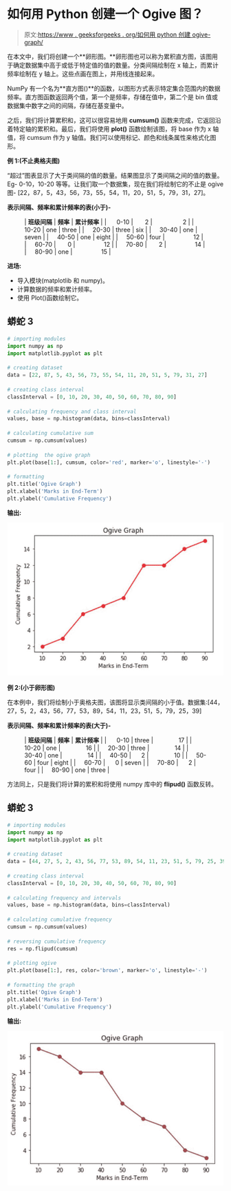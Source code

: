 # 如何用 Python 创建一个 Ogive 图？

> 原文:[https://www . geeksforgeeks . org/如何用 python 创建 ogive-graph/](https://www.geeksforgeeks.org/how-to-create-an-ogive-graph-in-python/)

在本文中，我们将创建一个**卵形图。**卵形图也可以称为累积直方图，该图用于确定数据集中高于或低于特定值的值的数量。分类间隔绘制在 x 轴上，而累计频率绘制在 y 轴上。这些点画在图上，并用线连接起来。

NumPy 有一个名为**直方图()**的函数，以图形方式表示特定集合范围内的数据频率。直方图函数返回两个值，第一个是频率，存储在值中，第二个是 bin 值或数据集中数字之间的间隔，存储在基变量中。

之后，我们将计算累积和，这可以很容易地用 **cumsum()** 函数来完成，它返回沿着特定轴的累积和。最后，我们将使用 **plot()** 函数绘制该图，将 base 作为 x 轴值，将 cumsum 作为 y 轴值。我们可以使用标记、颜色和线条属性来格式化图形。

**例 1:(不止奥格夫图)**

“超过”图表显示了大于类间隔的值的数量。结果图显示了类间隔之间的值的数量。Eg- 0-10，10-20 等等。让我们取一个数据集，现在我们将绘制它的不止是 ogive 图- [22，87，5，43，56，73，55，54，11，20，51，5，79，31，27]。

**表示间隔、频率和累计频率的表(小于)-**

<figure class="table">

| **班级间隔** | **频率** | **累计频率** |
|      0-10 |       2 |                  2 |
|     10-20 | one | three |
|     20-30 | three | six |
|     30-40 | one | seven |
|     40-50 | one | eight |
|     50-60 | four |                 12 |
|     60-70 |       0 |                 12 |
|     70-80 |       2 |                 14 |
|     80-90 | one |                 15 |

</figure>

**进场:**

*   导入模块(matplotlib 和 numpy)。
*   计算数据的频率和累计频率。
*   使用 Plot()函数绘制它。

## 蟒蛇 3

```py
# importing modules
import numpy as np
import matplotlib.pyplot as plt

# creating dataset
data = [22, 87, 5, 43, 56, 73, 55, 54, 11, 20, 51, 5, 79, 31, 27]

# creating class interval
classInterval = [0, 10, 20, 30, 40, 50, 60, 70, 80, 90]

# calculating frequency and class interval
values, base = np.histogram(data, bins=classInterval)

# calculating cumulative sum
cumsum = np.cumsum(values)

# plotting  the ogive graph
plt.plot(base[1:], cumsum, color='red', marker='o', linestyle='-')

# formatting
plt.title('Ogive Graph')
plt.xlabel('Marks in End-Term')
plt.ylabel('Cumulative Frequency')
```

**输出:**

![](img/6b89887493584710ccb6519704aa9434.png)

**例 2:(小于卵形图)**

在本例中，我们将绘制小于奥格夫图，该图将显示类间隔的小于值。数据集:[44，27，5，2，43，56，77，53，89，54，11，23，51，5，79，25，39]

**表示间隔、频率和累计频率的表(大于)-**

<figure class="table">

| **班级间隔** | **频率** | **累计频率** |
|      0-10 | three |               17 |
|     10-20 | one |               16 |
|     20-30 | three |               14 |
|     30-40 | one |               14 |
|     40-50 |      2 |               10 |
|     50-60 | four | eight |
|     60-70 |      0 | seven |
|     70-80 |      2 | four |
|     80-90 | one | three |

</figure>

方法同上，只是我们将计算的累积和将使用 numpy 库中的 **flipud()** 函数反转。

## 蟒蛇 3

```py
# importing modules
import numpy as np
import matplotlib.pyplot as plt

# creating dataset
data = [44, 27, 5, 2, 43, 56, 77, 53, 89, 54, 11, 23, 51, 5, 79, 25, 39]

# creating class interval
classInterval = [0, 10, 20, 30, 40, 50, 60, 70, 80, 90]

# calculating frequency and intervals
values, base = np.histogram(data, bins=classInterval)

# calculating cumulative frequency
cumsum = np.cumsum(values)

# reversing cumulative frequency
res = np.flipud(cumsum)

# plotting ogive
plt.plot(base[1:], res, color='brown', marker='o', linestyle='-')

# formatting the graph
plt.title('Ogive Graph')
plt.xlabel('Marks in End-Term')
plt.ylabel('Cumulative Frequency')
```

**输出:**

![](img/1e2b093123d59861b71350432b006a75.png)